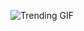 ![Trending GIF](https://media0.giphy.com/media/v1.Y2lkPThiYjIxNzcydTQycWtzZHBwOWRzM3pkcG9rbnBsaGJuMnUycGZkbHcxc2ppb2s3bCZlcD12MV9naWZzX3NlYXJjaCZjdD1n/fryY00CO4xCz4uJuDQ/giphy.gif)
